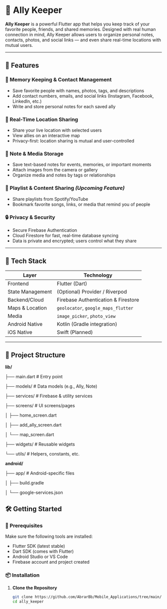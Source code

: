 # 📱 Ally Keeper

**Ally Keeper** is a powerful Flutter app that helps you keep track of your favorite people, friends, and shared memories. Designed with real human connection in mind, Ally Keeper allows users to organize personal notes, contacts, photos, and social links — and even share real-time locations with mutual users.

---

## 🚀 Features

### 🧠 Memory Keeping & Contact Management
- Save favorite people with names, photos, tags, and descriptions
- Add contact numbers, emails, and social links (Instagram, Facebook, LinkedIn, etc.)
- Write and store personal notes for each saved ally

### 📍 Real-Time Location Sharing
- Share your live location with selected users
- View allies on an interactive map
- Privacy-first: location sharing is mutual and user-controlled

### 📝 Note & Media Storage
- Save text-based notes for events, memories, or important moments
- Attach images from the camera or gallery
- Organize media and notes by tags or relationships

### 🎵 Playlist & Content Sharing *(Upcoming Feature)*
- Share playlists from Spotify/YouTube
- Bookmark favorite songs, links, or media that remind you of people

### 🔒 Privacy & Security
- Secure Firebase Authentication
- Cloud Firestore for fast, real-time database syncing
- Data is private and encrypted; users control what they share

---

## 🧰 Tech Stack

| Layer              | Technology                            |
|--------------------|----------------------------------------|
| Frontend           | Flutter (Dart)                        |
| State Management   | (Optional) Provider / Riverpod        |
| Backend/Cloud      | Firebase Authentication & Firestore   |
| Maps & Location    | `geolocator`, `google_maps_flutter`   |
| Media              | `image_picker`, `photo_view`          |
| Android Native     | Kotlin (Gradle integration)           |
| iOS Native         | Swift (Planned)                       |

---

<h2 id="📁-project-structure">📁 Project Structure</h2>
<p><strong>lib/</strong></p>
<p>├── main.dart               # Entry point</p>
<p>├── models/                # Data models (e.g., Ally, Note)</p>
<p>├── services/              # Firebase &amp; utility services</p>
<p>├── screens/               # UI screens/pages</p>
<p>│   ├── home_screen.dart</p>
<p>│   ├── add_ally_screen.dart</p>
<p>│   └── map_screen.dart</p>
<p>├── widgets/               # Reusable widgets</p>
<p>└── utils/                 # Helpers, constants, etc.</p>
<p><strong>android/</strong></p>
<p>├── app/                   # Android-specific files</p>
<p>│   ├── build.gradle</p>
<p>│   └── google-services.json</p>


## 🛠️ Getting Started

### 🔗 Prerequisites

Make sure the following tools are installed:

- Flutter SDK (latest stable)
- Dart SDK (comes with Flutter)
- Android Studio or VS Code
- Firebase account and project created

### 📦 Installation

1. **Clone the Repository**

   ```bash
   git clone https://github.com/AbrarBb/Mobile_Applications/tree/main/ally_keeper
   cd ally_keeper
